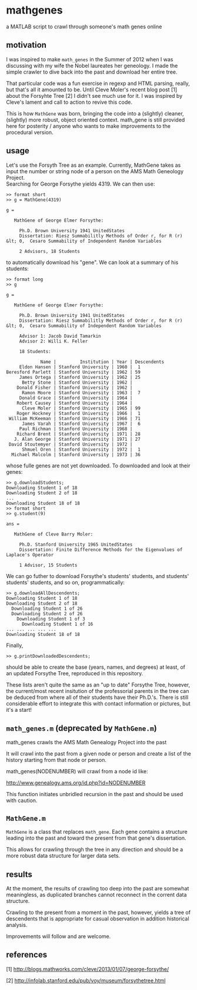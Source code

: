mathgenes
=========

a MATLAB script to crawl through someone's math genes online

motivation
----------

I was inspired to make `math_genes` in the Summer of 2012 when I was discussing
with my wife the Nobel laureates her geneology.  I made the simple crawler to 
dive back into the past and download her entire tree.

That particular code was a fun exercise in regexp and HTML parsing, really, but
that's all it amounted to be.  Until Cleve Moler's recent blog post [1] about
the Forsyhte Tree [2] I didn't see much use for it.  I was inspired by
Cleve's lament and call to action to revive this code.

This is how `MathGene` was born, bringing the code into 
a (slightly) cleaner, (slightly) more robust, object oriented context.
math_gene is still provided here for posterity / anyone who wants to make
improvements to the procedural version.

usage
-----

Let's use the Forsyth Tree as an example.  Currently, MathGene takes as input
the number or string node of a person on the AMS Math Geneology Project.  
Searching for George Forsythe yields 4319.  We can then use:

```
>> format short
>> g = MathGene(4319)

g = 

   MathGene of George Elmer Forsythe:

     Ph.D. Brown University 1941 UnitedStates
     Dissertation: Riesz Summabilitly Methods of Order r, for R (r) &lt; 0,  Cesaro Summability of Independent Random Variables

     2 Advisors, 18 Students
```

to automatically download his "gene".  We can look at a summary of his students:

```
>> format long
>> g

g = 

   MathGene of George Elmer Forsythe:

     Ph.D. Brown University 1941 UnitedStates
     Dissertation: Riesz Summabilitly Methods of Order r, for R (r) &lt; 0,  Cesaro Summability of Independent Random Variables

     Advisor 1: Jacob David Tamarkin
     Advisor 2: Willi K. Feller

     18 Students:

             Name |         Institution | Year | Descendents
     Eldon Hansen | Stanford University | 1960 |  1
Beresford Parlett | Stanford University | 1962 | 59
     James Ortega | Stanford University | 1962 | 25
      Betty Stone | Stanford University | 1962 |   
    Donald Fisher | Stanford University | 1962 |   
      Ramon Moore | Stanford University | 1963 |  7
     Donald Grace | Stanford University | 1964 |   
    Robert Causey | Stanford University | 1964 |   
      Cleve Moler | Stanford University | 1965 | 99
    Roger Hockney | Stanford University | 1966 |  1
 William McKeeman | Stanford University | 1966 | 71
      James Varah | Stanford University | 1967 |  6
     Paul Richman | Stanford University | 1968 |   
    Richard Brent | Stanford University | 1971 | 28
   J. Alan George | Stanford University | 1971 | 27
 David Stoutemyer | Stanford University | 1972 |   
      Shmuel Oren | Stanford University | 1972 |  1
  Michael Malcolm | Stanford University | 1973 | 36
```

whose fulle genes are not yet downloaded.  To downloaded and look at their genes:

```
>> g.downloadStudents;
Downloading Student 1 of 18
Downloading Student 2 of 18
...
Downloading Student 18 of 18
>> format short
>> g.student(9)

ans = 

   MathGene of Cleve Barry Moler:

     Ph.D. Stanford University 1965 UnitedStates
     Dissertation: Finite Difference Methods for the Eigenvalues of Laplace's Operator

     1 Advisor, 15 Students
```

We can go futher to download Forsythe's students' students, 
and students' students' students, and so on, programmatically:

```
>> g.downloadAllDescendents;
Downloading Student 1 of 18
Downloading Student 2 of 18
  Downloading Student 1 of 26
  Downloading Student 2 of 26
    Downloading Student 1 of 3
      Downloading Student 1 of 16
... ... ... ... ...
Downloading Student 18 of 18
```

Finally,

```
>> g.printDownloadedDescendents;
```

should be able to create the base (years, names, and degrees) 
at least, of an updated Forsythe Tree, reproduced in this repository.

These lists aren't quite the same as an "up to date" Forsythe Tree,
however, the current/most recent insitution of the professorial parents 
in the tree can be deduced from where all of their students have their
Ph.D.'s.  There is still considerable effort to integrate this with
contact information or pictures, but it's a start!

`math_genes.m` (deprecated by `MathGene.m`)
---------------------------------------

math_genes crawls the AMS Math Genealogy Project into the past

It will crawl into the past from a given node or person and
create a list of the history starting from that node or person.

math_genes(NODENUMBER) will crawl from a node id like:

  http://www.genealogy.ams.org/id.php?id=NODENUMBER
  
This function initiates unbridled recursion in the past and should be
used with caution.

`MathGene.m`
----------

`MathGene` is a class that replaces `math_gene`. Each gene contains
a structure leading into the past and toward the present from that
gene's dissertation.

This allows for crawling through the tree in any direction and should
be a more robust data structure for larger data sets.

results
-------

At the moment, the results of crawling too deep into the past are somewhat 
meaningless, as duplicated branches cannot reconnect in the corrent 
data structure.

Crawling to the present from a moment in the past, however, yields a tree of
descendents that is appropriate for casual observation in addition historical
analysis.

Improvements will follow and are welcome.

references
----------

[1] http://blogs.mathworks.com/cleve/2013/01/07/george-forsythe/

[2] http://infolab.stanford.edu/pub/voy/museum/forsythetree.html
